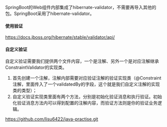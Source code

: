 SpringBoot的Web组件内部集成了hibernate-validator，不需要再导入其他的包。SpringBoot采用了hibernate-validator。

#### 使用验证

<https://docs.jboss.org/hibernate/stable/validator/api/>

#### 自定义验证
自定义验证需要我们提供两个文件内容，一个是注解、另外一个是对应注解继承ConstraintValidator的实现类。

1. 首先创建一个注解，注解内部需要对应验证注解的验证实现类（@Constraint注解，里面传入了一个validatedBy的字段，这个就是我们自定义注解的实现类的类型）；
2. 自定义验证实现类里面有两个方法，分别是初始化验证消息和执行验证。初始化验证消息方法内可以得到配置的注解内容，而验证方法则是你的验证业务逻辑。

<https://github.com/lisu6422/java-practise.git>